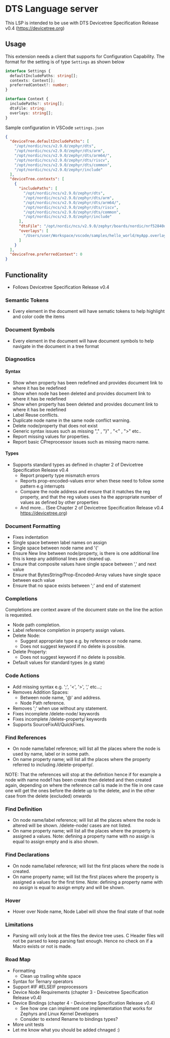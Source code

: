 # DTS Language server

This LSP is intended to be use with DTS Devicetree Specification Release v0.4 (https://devicetree.org)

## Usage

This extension needs a client that supports for Configuration Capability. The format for the setting is of type `Settings` as shown below

```typescript
interface Settings {
  defaultIncludePaths: string[];
  contexts: Context[];
  preferredContext?: number;
}

interface Context {
  includePaths?: string[];
  dtsFile: string;
  overlays: string[];
}
```

Sample configuration in VSCode `settings.json`

```json
{
  "deviceTree.defaultIncludePaths": [
    "/opt/nordic/ncs/v2.9.0/zephyr/dts",
    "/opt/nordic/ncs/v2.9.0/zephyr/dts/arm",
    "/opt/nordic/ncs/v2.9.0/zephyr/dts/arm64/",
    "/opt/nordic/ncs/v2.9.0/zephyr/dts/riscv",
    "/opt/nordic/ncs/v2.9.0/zephyr/dts/common",
    "/opt/nordic/ncs/v2.9.0/zephyr/include"
  ],
  "deviceTree.contexts": [
    {
      "includePaths": [
        "/opt/nordic/ncs/v2.9.0/zephyr/dts",
        "/opt/nordic/ncs/v2.9.0/zephyr/dts/arm",
        "/opt/nordic/ncs/v2.9.0/zephyr/dts/arm64/",
        "/opt/nordic/ncs/v2.9.0/zephyr/dts/riscv",
        "/opt/nordic/ncs/v2.9.0/zephyr/dts/common",
        "/opt/nordic/ncs/v2.9.0/zephyr/include"
      ],
      "dtsFile": "/opt/nordic/ncs/v2.9.0/zephyr/boards/nordic/nrf52840dk/nrf52840dk_nrf52840.dts",
      "overlays": [
        "/Users/user/Workspace/vscode/samples/hello_world/myApp.overlay"
      ]
    }
  ],
  "deviceTree.preferredContext": 0
}
```

## Functionality

- Follows Devicetree Specification Release v0.4

### Semantic Tokens

- Every element in the document will have sematic tokens to help highlight and color code the items

### Document Symbols

- Every element in the document will have document symbols to help navigate in the document in a tree format

### Diagnostics

#### Syntax

- Show when property has been redefined and provides document link to where it has be redefined
- Show when node has been deleted and provides document link to where it has be redefined
- Show when property has been deleted and provides document link to where it has be redefined
- Label Reuse conflicts.
- Duplicate node name in the same node conflict warning.
- Delete node/property that does not exist
- Generic syntax issues such as missing "," , "}" , "<" , ">" etc..
- Report missing values for properties.
- Report basic CPreprocessor issues such as missing macro name.

#### Types

- Supports standard types as defined in chapter 2 of Devicetree Specification Release v0.4
  - Report property type mismatch errors
  - Reports prop-encoded-values error when these need to follow some pattern e.g interrupts
  - Compare the node address and ensure that it matches the reg property, and that the reg values uses ha the appropriate number of values as defined by other properties
  - And more... (See Chapter 2 of Devicetree Specification Release v0.4 https://devicetree.org)

### Document Formatting

- Fixes indentation
- Single space between label names on assign
- Single space between node name and '{'
- Ensure New line between node/property, is there is one additional line this is keep any additional lines are cleaned up.
- Ensure that composite values have single space between ',' and next value
- Ensure that BytesString/Prop-Encoded-Array values have single space between each value
- Ensure that no space exists between ';' and end of statement

### Completions

Completions are context aware of the document state on the line the action is requested.

- Node path completion.
- Label reference completion in property assign values.
- Delete Node:
  - Suggest appropriate type e.g. by reference or node name.
  - Does not suggest keyword if no delete is possible.
- Delete Property:
  - Does not suggest keyword if no delete is possible.
- Default values for standard types (e.g state)

### Code Actions

- Add missing syntax e.g. ';', '<', '>', ',' etc...;
- Removes Addition Spaces:
  - Between node name, '@' and address.
  - Node Path reference.
- Removes ';' when use without any statement.
- Fixes incomplete /delete-node/ keywords
- Fixes incomplete /delete-property/ keywords
- Supports SourceFixAll/QuickFixes.

### Find References

- On node name/label reference; will list all the places where the node is used by name, label or in some path.
- On name property name; will list all the places where the property referred to including /delete-property/.

NOTE: That the references will stop at the definition hence if for example a node with name node1 has been create then deleted and then created again, depending on where the reference call is made in the file in one case one will get the ones before the delete up to the delete, and in the other case from the delete (excluded) onwards

### Find Definition

- On node name/label reference; will list all the places where the node is altered will be shown. /delete-node/ cases are not listed.
- On name property name; will list all the places where the property is assigned a values. Note: defining a property name with no assign is equal to assign empty and is also shown.

### Find Declarations

- On node name/label reference; will list the first places where the node is created.
- On name property name; will list the first places where the property is assigned a values for the first time. Note: defining a property name with no assign is equal to assign empty and will be shown.

### Hover

- Hover over Node name, Node Label will show the final state of that node

### Limitations

- Parsing will only look at the files the device tree uses. C Header files will not be parsed to keep parsing fast enough. Hence no check on if a Macro exists or not is made.

### Road Map

- Formatting
  - Clean up trailing white space
- Syntax for Ternary operators
- Support #IF #ELSEIF preprocessors
- Device Node Requirements (chapter 3 - Devicetree Specification Release v0.4)
- Device Bindings (chapter 4 - Devicetree Specification Release v0.4)
  - See how one can implement one implementation that works for Zephyrs and Linux Kernel Developers
  - Consider to extend Rename to bindings types?
- More unit tests
- Let me know what you should be added chnaged :)

